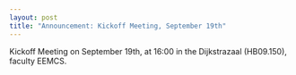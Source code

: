 ```yaml
---
layout: post
title: "Announcement: Kickoff Meeting, September 19th"
---
```


Kickoff Meeting on September 19th, at 16:00 in the Dijkstrazaal (HB09.150),
faculty EEMCS.
